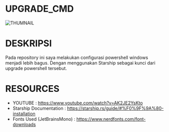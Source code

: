 # UPGRADE_CMD
![THUMNAIL ](./thumnail.png)

# DESKRIPSI 
  Pada repository ini saya melakukan configurasi powershell windows menjadi lebih bagus. Dengan menggunakan Starship sebagai kunci dari upgrade powershell tersebut.
  
# RESOURCES
  - YOUTUBE                     : https://www.youtube.com/watch?v=AK2JE2YsKto
  - Starship Documentation      : https://starship.rs/guide/#%F0%9F%9A%80-installation
  - Fonts Used (JetBrainsMono)  : https://www.nerdfonts.com/font-downloads

 
  
